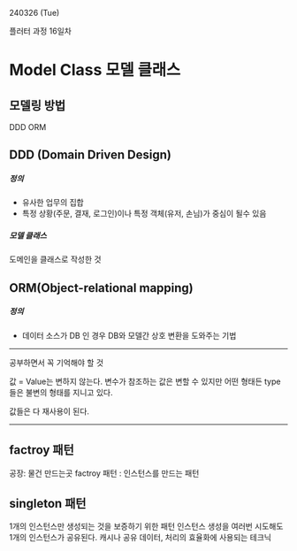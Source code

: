 240326 (Tue) 

플러터 과정 16일차

Model Class 모델 클래스
=

모델링 방법 
-
DDD
ORM

DDD (Domain Driven Design)
-
##### 정의
+ 유사한 업무의 집합
+ 특정 상황(주문, 결재, 로그인)이나 특정 객체(유저, 손님)가 중심이 될수 있음

##### 모델 클래스
  도메인을 클래스로 작성한 것

ORM(Object-relational mapping)
-
##### 정의
+ 데이터 소스가 DB 인 경우 DB와 모델간 상호 변환을 도와주는 기법


---------------------------------------------------
공부하면서 꼭 기억해야 할 것

값 = Value는 변하지 않는다.
변수가 참조하는 값은 변할 수 있지만
어떤 형태든 type 들은 불변의 형태를 지니고 있다.

값들은 다 재사용이 된다.

---------------------------------------------------

factroy 패턴
-
공장: 물건 만드는곳
factroy 패턴 : 인스턴스를 만드는 패턴

singleton 패턴
-
1개의 인스턴스만 생성되는 것을 보증하기 위한 패턴
인스턴스 생성을 여러번 시도해도 1개의 인스턴스가 공유된다.
캐시나 공유 데이터, 처리의 효율화에 사용되는 테크닉
